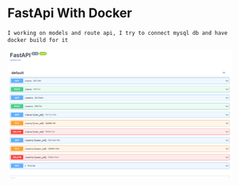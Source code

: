 # FastApi With Docker
```
I working on models and route api, I try to connect mysql db and have docker build for it
```
![plot](../images/fastapiwithdocker.PNG)
